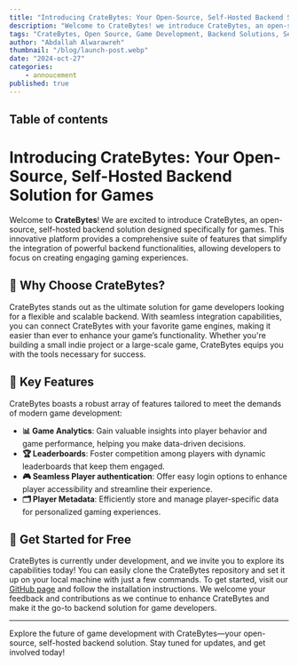 ```yaml
---
title: "Introducing CrateBytes: Your Open-Source, Self-Hosted Backend Solution for Games"
description: "Welcome to CrateBytes! we introduce CrateBytes, an open-source, self-hosted backend solution for games"
tags: "CrateBytes, Open Source, Game Development, Backend Solutions, Self-Hosted, Game Analytics, Indie Games, Developer Tools, Gaming Community, API Integration"
author: "Abdallah Alwarawreh"
thumbnail: "/blog/launch-post.webp"
date: "2024-oct-27"
categories:
    - annoucement
published: true
---
```


## Table of contents

# Introducing CrateBytes: Your Open-Source, Self-Hosted Backend Solution for Games

Welcome to **CrateBytes**! We are excited to introduce CrateBytes, an open-source, self-hosted backend solution designed specifically for games. This innovative platform provides a comprehensive suite of features that simplify the integration of powerful backend functionalities, allowing developers to focus on creating engaging gaming experiences.

## 🚀 Why Choose CrateBytes?

CrateBytes stands out as the ultimate solution for game developers looking for a flexible and scalable backend. With seamless integration capabilities, you can connect CrateBytes with your favorite game engines, making it easier than ever to enhance your game’s functionality. Whether you're building a small indie project or a large-scale game, CrateBytes equips you with the tools necessary for success.

## 🌟 Key Features

CrateBytes boasts a robust array of features tailored to meet the demands of modern game development:

-   **📊 Game Analytics**: Gain valuable insights into player behavior and game performance, helping you make data-driven decisions.
-   **🏆 Leaderboards**: Foster competition among players with dynamic leaderboards that keep them engaged.
-   **🎮 Seamless Player authentication**: Offer easy login options to enhance player accessibility and streamline their experience.
-   **🗂️ Player Metadata**: Efficiently store and manage player-specific data for personalized gaming experiences.

## 🎉 Get Started for Free

CrateBytes is currently under development, and we invite you to explore its capabilities today! You can easily clone the CrateBytes repository and set it up on your local machine with just a few commands. To get started, visit our [GitHub page](https://github.com/CrateBytes/CrateBytes) and follow the installation instructions. We welcome your feedback and contributions as we continue to enhance CrateBytes and make it the go-to backend solution for game developers.

---

Explore the future of game development with CrateBytes—your open-source, self-hosted backend solution. Stay tuned for updates, and get involved today!
